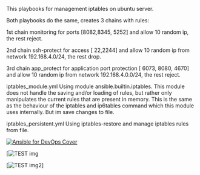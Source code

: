 This playbooks for management iptables on ubuntu server.

Both playbooks do the same, creates 3 chains with rules:

  1st chain monitoring for ports [8082,8345, 5252] and allow 10 random ip, the rest reject.

  2nd chain ssh-protect for access [ 22,2244] and allow 10 random ip from network 192.168.4.0/24, the rest drop.

  3rd chain app_protect for application port protection [ 6073, 8080, 4670] and allow 10 random ip from network 192.168.4.0.0/24, the rest reject. 

iptables_module.yml Using module ansible.builtin.iptables. This module does not handle the saving and/or loading of rules, but rather only manipulates the current rules that are present in memory. This is the same as the behaviour of the iptables and ip6tables command which this module uses internally. But im save changes to file.

iptables_persistent.yml Using iptables-restore and manage iptables rules from file.

[![Ansible for DevOps Cover](https://s3.amazonaws.com/titlepages.leanpub.com/ansible-for-devops/medium)](https://www.ansiblefordevops.com/)

[![TEST img](https://ibb.co/F419LxS)

[![TEST img2](https://upload.wikimedia.org/wikipedia/commons/6/6a/PNG_Test.png)]
